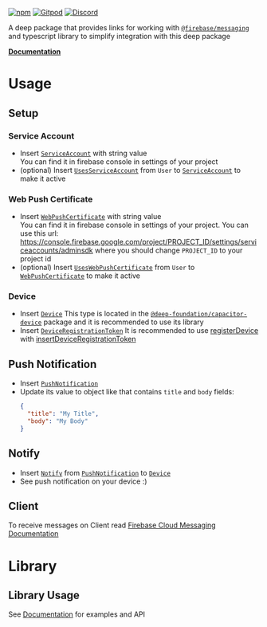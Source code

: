 [![npm](https://img.shields.io/npm/v/@deep-foundation/firebase-push-notification.svg)](https://www.npmjs.com/package/@deep-foundation/firebase-push-notification) 
[![Gitpod](https://img.shields.io/badge/Gitpod-ready--to--code-blue?logo=gitpod)](https://gitpod.io/#https://github.com/deep-foundation/firebase-push-notification) 
[![Discord](https://badgen.net/badge/icon/discord?icon=discord&label&color=purple)](https://discord.gg/deep-foundation)

A deep package that provides links for working with [`@firebase/messaging`](https://www.npmjs.com/package/@firebase/messaging) and typescript library to simplify integration with this deep package

**[Documentation]**
# Usage

## Setup
### Service Account

- Insert [`ServiceAccount`] with string value  
You can find it in firebase console in settings of your project
- (optional) Insert [`UsesServiceAccount`] from `User` to [`ServiceAccount`] to make it active 
### Web Push Certificate

- Insert [`WebPushCertificate`] with string value  
You can find it in firebase console in settings of your project. You can use this url: https://console.firebase.google.com/project/PROJECT_ID/settings/serviceaccounts/adminsdk where you should change `PROJECT_ID` to your project id
- (optional) Insert [`UsesWebPushCertificate`] from `User` to [`WebPushCertificate`] to make it active 
### Device
- Insert [`Device`] 
This type is located in the [`@deep-foundation/capacitor-device`](https://www.npmjs.com/package/@deep-foundation/capacitor-device) package and it is recommended to use its library
- Insert [`DeviceRegistrationToken`]
It is recommended to use [registerDevice](https://deep-foundation.github.io/firebase-push-notification/functions/registerDevice.html) with [insertDeviceRegistrationToken](https://deep-foundation.github.io/firebase-push-notification/functions/insertDeviceRegistrationToken.html)
## Push Notification
- Insert [`PushNotification`]
- Update its value to object like that contains `title` and `body` fields:
  ```json
  {
    "title": "My Title",
    "body": "My Body"
  }
  ```
## Notify
- Insert [`Notify`] from [`PushNotification`] to [`Device`]  
- See push notification on your device :)

## Client
To receive messages on Client read [Firebase Cloud Messaging Documentation](https://firebase.google.com/docs/cloud-messaging)

# Library
## Library Usage
See [Documentation] for examples and API

[Documentation]: https://deep-foundation.github.io/firebase-push-notification/
[`ServiceAccount`]: https://deep-foundation.github.io/firebase-push-notification/classes/Package.html#ServiceAccount
[`UsesServiceAccount`]: https://deep-foundation.github.io/firebase-push-notification/classes/Package.html#UsesServiceAccount
[`WebPushCertificate`]: https://deep-foundation.github.io/firebase-push-notification/classes/Package.html#WebPushCertificate
[`UsesWebPushCertificate`]: https://deep-foundation.github.io/firebase-push-notification/classes/Package.html#UsesWebPushCertificate
[`Device`]: https://deep-foundation.github.io/capacitor-device/classes/Package.html#Device
[`DeviceRegistrationToken`]: https://deep-foundation.github.io/firebase-push-notification/classes/Package.html#DeviceRegistrationToken
[`PushNotification`]: https://deep-foundation.github.io/firebase-push-notification/classes/Package.html#PushNotification
[`PushNotificationTitle`]: https://deep-foundation.github.io/firebase-push-notification/classes/Package.html#PushNotificationTitle
[`PushNotificationBody`]: https://deep-foundation.github.io/firebase-push-notification/classes/Package.html#PushNotificationBody
[`PushNotificationImageUrl`]: https://deep-foundation.github.io/firebase-push-notification/classes/Package.html#PushNotificationImageUrl
[`PushNotificationIconUrl`]: https://deep-foundation.github.io/firebase-push-notification/classes/Package.html#PushNotificationIconUrl
[`Notify`]: https://deep-foundation.github.io/firebase-push-notification/classes/Package.html#Notify
